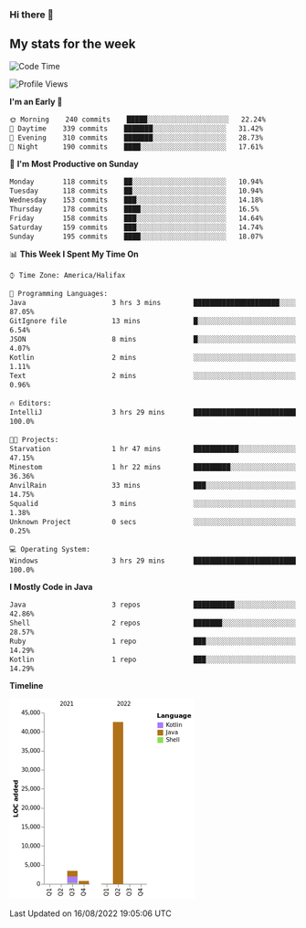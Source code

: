 ### Hi there 👋

## My stats for the week
<!--START_SECTION:waka-->
![Code Time](http://img.shields.io/badge/Code%20Time-372%20hrs%2016%20mins-blue)

![Profile Views](http://img.shields.io/badge/Profile%20Views-0-blue)

**I'm an Early 🐤** 

```text
🌞 Morning    240 commits    █████░░░░░░░░░░░░░░░░░░░░   22.24% 
🌆 Daytime    339 commits    ███████░░░░░░░░░░░░░░░░░░   31.42% 
🌃 Evening    310 commits    ███████░░░░░░░░░░░░░░░░░░   28.73% 
🌙 Night      190 commits    ████░░░░░░░░░░░░░░░░░░░░░   17.61%

```
📅 **I'm Most Productive on Sunday** 

```text
Monday       118 commits    ██░░░░░░░░░░░░░░░░░░░░░░░   10.94% 
Tuesday      118 commits    ██░░░░░░░░░░░░░░░░░░░░░░░   10.94% 
Wednesday    153 commits    ███░░░░░░░░░░░░░░░░░░░░░░   14.18% 
Thursday     178 commits    ████░░░░░░░░░░░░░░░░░░░░░   16.5% 
Friday       158 commits    ███░░░░░░░░░░░░░░░░░░░░░░   14.64% 
Saturday     159 commits    ███░░░░░░░░░░░░░░░░░░░░░░   14.74% 
Sunday       195 commits    ████░░░░░░░░░░░░░░░░░░░░░   18.07%

```


📊 **This Week I Spent My Time On** 

```text
⌚︎ Time Zone: America/Halifax

💬 Programming Languages: 
Java                     3 hrs 3 mins        █████████████████████░░░░   87.05% 
GitIgnore file           13 mins             █░░░░░░░░░░░░░░░░░░░░░░░░   6.54% 
JSON                     8 mins              █░░░░░░░░░░░░░░░░░░░░░░░░   4.07% 
Kotlin                   2 mins              ░░░░░░░░░░░░░░░░░░░░░░░░░   1.11% 
Text                     2 mins              ░░░░░░░░░░░░░░░░░░░░░░░░░   0.96%

🔥 Editors: 
IntelliJ                 3 hrs 29 mins       █████████████████████████   100.0%

🐱‍💻 Projects: 
Starvation               1 hr 47 mins        ███████████░░░░░░░░░░░░░░   47.15% 
Minestom                 1 hr 22 mins        █████████░░░░░░░░░░░░░░░░   36.36% 
AnvilRain                33 mins             ███░░░░░░░░░░░░░░░░░░░░░░   14.75% 
Squalid                  3 mins              ░░░░░░░░░░░░░░░░░░░░░░░░░   1.38% 
Unknown Project          0 secs              ░░░░░░░░░░░░░░░░░░░░░░░░░   0.25%

💻 Operating System: 
Windows                  3 hrs 29 mins       █████████████████████████   100.0%

```

**I Mostly Code in Java** 

```text
Java                     3 repos             ██████████░░░░░░░░░░░░░░░   42.86% 
Shell                    2 repos             ███████░░░░░░░░░░░░░░░░░░   28.57% 
Ruby                     1 repo              ███░░░░░░░░░░░░░░░░░░░░░░   14.29% 
Kotlin                   1 repo              ███░░░░░░░░░░░░░░░░░░░░░░   14.29%

```


**Timeline**

![Chart not found](https://raw.githubusercontent.com/lyndseyy/lyndseyy/main/charts/bar_graph.png) 


 Last Updated on 16/08/2022 19:05:06 UTC
<!--END_SECTION:waka-->